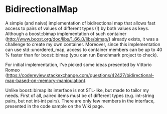 # BidirectionalMap
A simple (and naive) implementation of bidirectional map that allows fast access to pairs of values of different types (!) by both values as keys. Although a boost::bimap implementation of such container (http://www.boost.org/doc/libs/1_66_0/libs/bimap/) already exists, it was a challenge to create my own container. Moreover, since this implementation can use std::unordered_map, access to container members can be up to 40 % faster than for boost::bimap (you can run Benchmark project to check).

For initial implementation, I've picked some ideas presented by Vittorio Romeo (https://codereview.stackexchange.com/questions/42427/bidirectional-map-based-on-memory-manipulation). 

Unlike boost::bimap its interface is not STL-like, but made to tailor my needs. First of all, paired items must be of different types (e.g. int-string pairs, but not int-int pairs). There are only few members in the interface, presented in the code sample on the Wiki page.
